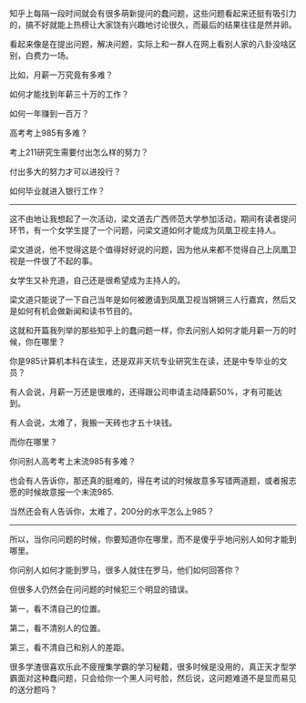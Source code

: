 <p>知乎上每隔一段时间就会有很多萌新提问的蠢问题，这些问题看起来还挺有吸引力的，搞不好就能上热榜让大家饶有兴趣地讨论很久，而最后的结果往往是然并卵。</p><p>看起来像是在提出问题，解决问题，实际上和一群人在网上看别人家的八卦没啥区别，白费力一场。</p><p>比如，月薪一万究竟有多难？</p><p>如何才能找到年薪三十万的工作？</p><p>如何一年赚到一百万？</p><p>高考考上985有多难？</p><p>考上211研究生需要付出怎么样的努力？</p><p>付出多大的努力才可以进投行？</p><p>如何毕业就进入银行工作？</p><hr><p>这不由地让我想起了一次活动，梁文道去广西师范大学参加活动，期间有读者提问环节，有一个女学生提了一个问题，问梁文道如何才能成为凤凰卫视主持人。</p><p>梁文道说，他不觉得这是个值得好好说的问题，因为他从来都不觉得自己上凤凰卫视是一件很了不起的事。</p><p>女学生又补充道，自己还是很希望成为主持人的。</p><p>梁文道只能说了一下自己当年是如何被邀请到凤凰卫视当锵锵三人行嘉宾，然后又是如何有机会做新闻和读书节目的。</p><p>这就和开篇我列举的那些知乎上的蠢问题一样，你去问别人如何才能月薪一万的时候，你在哪里？</p><p>你是985计算机本科在读生，还是双非天坑专业研究生在读，还是中专毕业的文员？</p><p>有人会说，月薪一万还是很难的，还得跟公司申请主动降薪50%，才有可能达到。</p><p>有人会说，太难了，我搬一天砖也才五十块钱。</p><p>而你在哪里？</p><p>你问别人高考考上末流985有多难？</p><p>也会有人告诉你，那还真的挺难的，得在考试的时候故意多写错两道题，或者报志愿的时候故意报一个末流985.</p><p>当然还会有人告诉你，太难了，200分的水平怎么上985？</p><hr><p>所以，当你问问题的时候，你要知道你在哪里，而不是傻乎乎地问别人如何才能到哪里。</p><p>你问别人如何才能到罗马，很多人就住在罗马，他们如何回答你？</p><p>但很多人仍然会在问问题的时候犯三个明显的错误。</p><p>第一，看不清自己的位置。</p><p>第二，看不清别人的位置。</p><p>第三，看不清自己和别人的差距。</p><p>很多学渣很喜欢乐此不疲搜集学霸的学习秘籍，很多时候是没用的，真正天才型学霸面对这种蠢问题，只会给你一个黑人问号脸，然后说，这问题难道不是显而易见的送分题吗？</p>